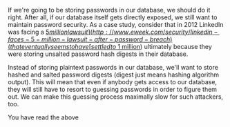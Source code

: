 If we're going to be storing passwords in our database, we should do it right. After all, if our database itself gets directly exposed, we still want to maintain password security. As a case study, consider that in 2012 LinkedIn was facing a [$5 million lawsuit](http://www.eweek.com/security/linkedin-faces-5-million-lawsuit-after-password-breach) (that eventually seems to have [settled to ~$1 million](https://nakedsecurity.sophos.com/2015/02/25/linkedin-settles-class-action-suit-over-2012-unsalted-password-leak/)) ultimately because they were storing unsalted password hash digests in their database.

Instead of storing plaintext passwords in our database, we'll want to store hashed and salted password digests (digest just means hashing algorithm output). This will mean that even if anybody gets access to our database, they will still have to resort to guessing passwords in order to figure them out. We can make this guessing process maximally slow for such attackers, too.

<guide>
You have read the above
</guide>